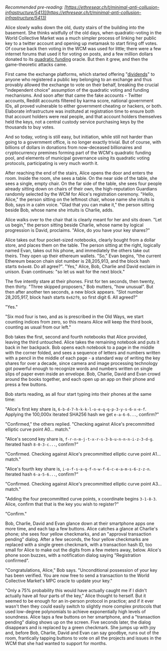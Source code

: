 [category]: <> (General,Cryptography,Fun)
[date]: <> (2019/10/01)
[title]: <> (In-person meatspace protocol to prove unconditional possession of a private key)
[pandoc]: <> ()

_Recommended pre-reading: [https://ethresear.ch/t/minimal-anti-collusion-infrastructure/5413](https://ethresear.ch/t/minimal-anti-collusion-infrastructure/5413)_

Alice slowly walks down the old, dusty stairs of the building into the basement. She thinks wistfully of the old days, when quadratic-voting in the World Collective Market was a much simpler process of linking her public key to a twitter account and opening up metamask to start firing off votes. Of course back then voting in the WCM was used for little; there were a few internet forums that used it for voting on posts, and a few million dollars donated to its [quadratic funding](https://papers.ssrn.com/sol3/papers.cfm?abstract_id=3243656) oracle. But then it grew, and then the game-theoretic attacks came.

First came the exchange platforms, which started offering "[dividends](https://vitalik.ca/general/2018/03/28/plutocracy.html)" to anyone who registered a public key belonging to an exchange and thus provably allowed the exchange to vote on their behalf, breaking the crucial "independent choice" assumption of the quadratic voting and funding mechanisms. And soon after that came the fake accounts - Twitter accounts, Reddit accounts filtered by karma score, national government IDs, all proved vulnerable to either government cheating or hackers, or both. Elaborate infrastructure was instituted at registration time to ensure both that account holders were real people, and that account holders themselves held the keys, not a central custody service purchasing keys by the thousands to buy votes.

And so today, voting is still easy, but initiation, while still not harder than going to a government office, is no longer exactly trivial. But of course, with billions of dollars in donations from now-deceased billionaires and cryptocurrency premines forming part of the WCM's quadratic funding pool, and elements of municipal governance using its quadratic voting protocols, participating is very much worth it.

After reaching the end of the stairs, Alice opens the door and enters the room. Inside the room, she sees a table. On the near side of the table, she sees a single, empty chair. On the far side of the table, she sees four people already sitting down on chairs of their own, the high-reputation Guardians randomly selected by the WCM for Alice's registration ceremony. "Hello, Alice," the person sitting on the leftmost chair, whose name she intuits is Bob, says in a calm voice. "Glad that you can make it," the person sitting beside Bob, whose name she intuits is Charlie, adds.

Alice walks over to the chair that is clearly meant for her and sits down. "Let us begin," the person sitting beside Charlie, whose name by logical progression is David, proclaims. "Alice, do you have your key shares?"

Alice takes out four pocket-sized notebooks, clearly bought from a dollar store, and places them on the table. The person sitting at the right, logically named Evan, takes out his phone, and immediately the others take out theirs. They open up their ethereum wallets. "So," Evan begins, "the current Ethereum beacon chain slot number is 28,205,913, and the block hash starts `0xbe48`. Do all agree?". "Yes," Alice, Bob, Charlie and David exclaim in unison. Evan continues: "so let us wait for the next block."

The five intently stare at their phones. First for ten seconds, then twenty, then thirty. "Three skipped proposers," Bob mutters, "how unusual". But then after another ten seconds, a new block appears. "Slot number 28,205,917, block hash starts `0x62f9`, so first digit 6. All agreed?"

"Yes."

"Six mod four is two, and as is prescribed in the Old Ways, we start counting indices from zero, so this means Alice will keep the third book, counting as usual from our left."

Bob takes the first, second and fourth notebooks that Alice provided, leaving the third untouched. Alice takes the remaining notebook and puts it back in her backpack. Bob opens each notebook to a page in the middle with the corner folded, and sees a sequence of letters and numbers written with a pencil in the middle of each page - a standard way of writing the key shares for over a decade, since camera and image processing technology got powerful enough to recognize words and numbers written on single slips of paper even inside an envelope. Bob, Charlie, David and Evan crowd around the books together, and each open up an app on their phone and press a few buttons.

Bob starts reading, as all four start typing into their phones at the same time:

"Alice's first key share is, `6-b-d-7-h-k-k-l-o-e-q-q-p-3-y-s-6-x-e-f`. Applying the 100,000x iterated SHA256 hash we get `e-a-6-6...`, confirm?"

"Confirmed," the others replied. "Checking against Alice's precommitted elliptic curve point A0... match."

"Alice's second key share is, `f-r-n-m-j-t-x-r-s-3-b-u-n-n-n-i-z-3-d-g`. Iterated hash `8-0-3-c...`, confirm?"

"Confirmed. Checking against Alice's precommitted elliptic curve point A1... match."

"Alice's fourth key share is, `i-o-f-s-a-q-f-n-w-f-6-c-e-a-m-s-6-z-z-n`. Iterated hash `6-a-5-6...`, confirm?"

"Confirmed. Checking against Alice's precommitted elliptic curve point A3... match."

"Adding the four precommitted curve points, x coordinate begins `3-1-8-3`. Alice, confirm that that is the key you wish to register?"

"Confirm."

Bob, Charlie, David and Evan glance down at their smartphone apps one more time, and each tap a few buttons. Alice catches a glance at Charlie's phone; she sees four yellow checkmarks, and an "approval transaction pending" dialog. After a few seconds, the four yellow checkmarks are replaced with a single green checkmark, with a transaction hash ID, too small for Alice to make out the digits from a few meters away, below. Alice's phone soon buzzes, with a notification dialog saying "Registration confirmed".

"Congratulations, Alice," Bob says. "Unconditional possession of your key has been verified. You are now free to send a transaction to the World Collective Market's MPC oracle to update your key."

"Only a 75% probability this would have actually caught me if I didn't actually have all four parts of the key," Alice thought to herself. But it seemed to be enough for an in-person protocol in practice; and if it ever wasn't then they could easily switch to slightly more complex protocols that used low-degree polynomials to achieve exponentially high levels of soundness. Alice taps a few buttons on her smartphone, and a "transaction pending" dialog shows up on the screen. Five seconds later, the dialog disappears and is replaced by a green checkmark. She jumps up with joy and, before Bob, Charlie, David and Evan can say goodbye, runs out of the room, frantically tapping buttons to vote on all the projects and issues in the WCM that she had wanted to support for months.
